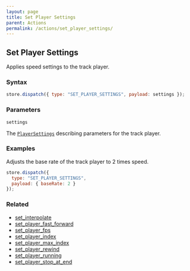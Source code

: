 ```yaml
---
layout: page
title: Set Player Settings
parent: Actions
permalink: /actions/set_player_settings/
---
```


## Set Player Settings

Applies speed settings to the track player.

### Syntax

```js
store.dispatch({ type: "SET_PLAYER_SETTINGS", payload: settings });
```

### Parameters

`settings`

The [`PlayerSettings`](../External/player_settings.js) describing parameters for the track player.

### Examples

Adjusts the base rate of the track player to 2 times speed.

```js
store.dispatch({
  type: "SET_PLAYER_SETTINGS",
  payload: { baseRate: 2 }
});
```

### Related

- [set_interpolate](./set_interpolate.md)
- [set_player_fast_forward](./set_player_fast_forward.md)
- [set_player_fps](./set_player_fps.md)
- [set_player_index](./set_player_index.md)
- [set_player_max_index](./set_player_max_index.md)
- [set_player_rewind](./set_player_rewind.md)
- [set_player_running](./set_player_running.md)
- [set_player_stop_at_end](./set_player_stop_at_end.md)
